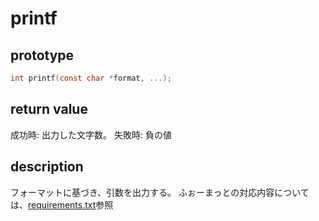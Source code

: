 # printf

## prototype

```c
int printf(const char *format, ...);
```

## return value

成功時: 出力した文字数。
失敗時: 負の値

## description

フォーマットに基づき、引数を出力する。
ふぉーまっとの対応内容については、[requirements.txt](./requirements.md)参照
